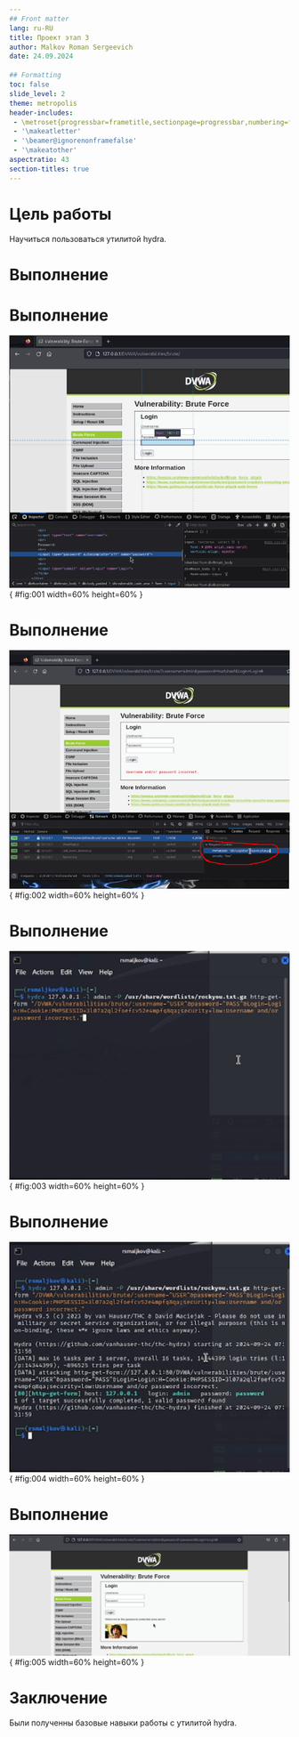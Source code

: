 ```yaml
---
## Front matter
lang: ru-RU
title: Проект этап 3
author: Malkov Roman Sergeevich
date: 24.09.2024

## Formatting
toc: false
slide_level: 2
theme: metropolis
header-includes: 
 - \metroset{progressbar=frametitle,sectionpage=progressbar,numbering=fraction}
 - '\makeatletter'
 - '\beamer@ignorenonframefalse'
 - '\makeatother'
aspectratio: 43
section-titles: true
---
```


# Цель работы

Научиться пользоваться утилитой hydra.

# Выполнение

# Выполнение

![DVWA html](Screens/Screenshot_1.PNG){ #fig:001 width=60% height=60% }

# Выполнение

![DVWA Cookies](Screens/Screenshot_2.PNG){ #fig:002 width=60% height=60% }

# Выполнение

![Запрос](Screens/Screenshot_3.PNG){ #fig:003 width=60% height=60% }

# Выполнение

![Получение пароля](Screens/Screenshot_4.PNG){ #fig:004 width=60% height=60% }

# Выполнение

![Успешный ввод](Screens/Screenshot_5.PNG){ #fig:005 width=60% height=60% }

# Заключение

Были полученны базовые навыки работы с утилитой hydra.